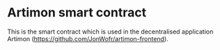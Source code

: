 # Artimon smart contract

This is the smart contract which is used in the decentralised application Artimon (https://github.com/JonWofr/artimon-frontend).
